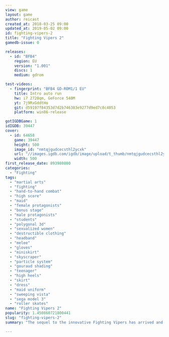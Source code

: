 ```yaml
---
view: game
layout: game
author: reicast
created_at: 2018-03-25 09:00
updated_at: 2019-05-02 09:00
id: fighting-vipers-2
title: "Fighting Vipers 2"
gamedb-issue: 0

releases:
  - id: "BFB4"
    region: EU
    version: "1.001"
    discs: 1
    medium: gdrom

test-videos:
  - fingerprint: "BFB4 GD-ROM1/1 EU"
    title: Intro auto run
    hw: i7 2720qm, GeForce 540M
    yt: 7j9RxGddtHo
    git: d59197f84353d7d2b746383e9277d9ed7c8c4053
    platform: win86-release

gotIGDBGame: 1
idIGDB: 39447
cover:
  - id: 64658
    game: 39447
    height: 500
    image_id: "nmtqjgudcecsthl2ycxk"
    url: "//images.igdb.com/igdb/image/upload/t_thumb/nmtqjgudcecsthl2ycxk.jpg"
    width: 500
first_release_date: 893980800
categories:
  - "Fighting"
tags:
  - "martial arts"
  - "fighting"
  - "hand-to-hand combat"
  - "high score"
  - "maid"
  - "female protagonists"
  - "bonus stage"
  - "male protagonists"
  - "students"
  - "polygonal 3d"
  - "sexualized women"
  - "destructible clothing"
  - "headband"
  - "melee"
  - "gloves"
  - "miniskirt"
  - "skyscraper"
  - "particle system"
  - "gouraud shading"
  - "teenager"
  - "high heels"
  - "skirt"
  - "dress"
  - "maid uniform"
  - "sweeping vista"
  - "sega model 3"
  - "roller skates"
name: "Fighting Vipers 2"
popularity: 1.450860721800441
slug: "fighting-vipers-2"
summary: "The sequel to the innovative Fighting Vipers has arrived and is set to ignite the world of beat 'em ups once again. Revenge has conquered your mind and aggression has poisoned your blood as you take control of a band of 'Vipers', each boasting distinct weapons in a fight to remove dictatorship from the city's Mayor. Fighting Vipers 2 is sure to put your pulse into overload!"

---
```

